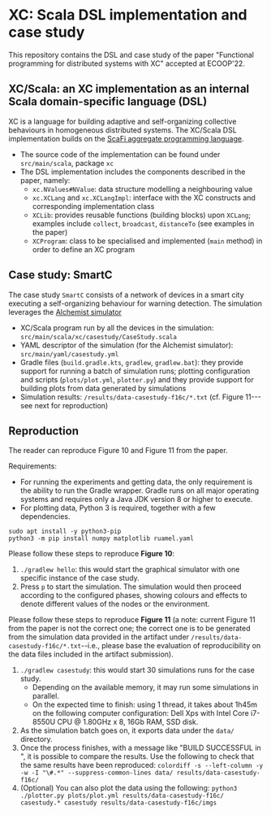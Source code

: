 # XC: Scala DSL implementation and case study

This repository contains the DSL and case study of the paper "Functional programming for distributed systems with XC" accepted at ECOOP'22.

## XC/Scala: an XC implementation as an internal Scala domain-specific language (DSL)

XC is a language for building adaptive and self-organizing collective behaviours in homogeneous distributed systems.
The XC/Scala DSL implementation builds on the [ScaFi aggregate programming language](https://scafi.github.io).

- The source code of the implementation can be found under `src/main/scala`, package `xc`
- The DSL implementation includes the components described in the paper, namely:
    - `xc.NValues#NValue`: data structure modelling a neighbouring value
    - `xc.XCLang` and `xc.XCLangImpl`: interface with the XC constructs and corresponding implementation class
    - `XCLib`: provides reusable functions (building blocks) upon `XCLang`; examples include `collect`, `broadcast`, `distanceTo` (see examples in the paper)
    - `XCProgram`: class to be specialised and implemented (`main` method) in order to define an XC program

## Case study: SmartC

The case study `SmartC` consists of a network of devices in a smart city executing a self-organizing behaviour for warning detection. The simulation leverages the [Alchemist simulator](https://alchemistsimulator.github.io/)

- XC/Scala program run by all the devices in the simulation: `src/main/scala/xc/casestudy/CaseStudy.scala`
- YAML descriptor of the simulation (for the Alchemist simulator): `src/main/yaml/casestudy.yml`
- Gradle files (`build.gradle.kts`, `gradlew`, `gradlew.bat`): they provide support for running a batch of simulation runs; plotting configuration and scripts (`plots/plot.yml`, `plotter.py`) and they provide support for building plots from data generated by simulations
- Simulation results: `/results/data-casestudy-f16c/*.txt` (cf. Figure 11---see next for reproduction)

## Reproduction

The reader can reproduce Figure 10 and Figure 11 from the paper.

Requirements:

- For running the experiments and getting data, the only requirement is the ability to run the Gradle wrapper. Gradle runs on all major operating systems and requires only a Java JDK version 8 or higher to execute.
- For plotting data, Python 3 is required, together with a few dependencies.
```
sudo apt install -y python3-pip
python3 -m pip install numpy matplotlib ruamel.yaml
```

Please follow these steps to reproduce **Figure 10**:

1. `./gradlew hello`: this would start the graphical simulator with one specific instance of the case study.
2. Press `p` to start the simulation. The simulation would then proceed according to the configured phases, showing colours and effects to denote different values of the nodes or the environment.

Please follow these steps to reproduce **Figure 11** (a note: current Figure 11 from the paper is not the correct one; the correct one is to be generated from the simulation data provided in the artifact under `/results/data-casestudy-f16c/*.txt`--i.e., please base the evaluation of reproducibility on the data files included in the artifact submission).

1. `./gradlew casestudy`: this would start 30 simulations runs for the case study.
    - Depending on the available memory, it may run some simulations in parallel.
    - On the expected time to finish: using 1 thread, it takes about 1h45m on the following computer configuration: Dell Xps with Intel Core i7-8550U CPU @ 1.80GHz x 8, 16Gb RAM, SSD disk.
2. As the simulation batch goes on, it exports data under the `data/` directory.
3. Once the process finishes, with a message like "BUILD SUCCESSFUL in <TIME>", it is possible to compare the results.
   Use the following to check that the same results have been reproduced:
    `colordiff -s --left-column -y -w -I "\#.*" --suppress-common-lines data/ results/data-casestudy-f16c/`
4. (Optional) You can also plot the data using the following:
    `python3 ./plotter.py plots/plot.yml results/data-casestudy-f16c/ casestudy.* casestudy results/data-casestudy-f16c/imgs`
